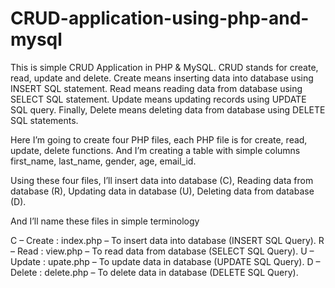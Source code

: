 # CRUD-application-using-php-and-mysql

This is simple CRUD Application in PHP & MySQL. CRUD stands for create, read, update and delete. Create means inserting data into database using INSERT SQL statement. Read means reading data from database using SELECT SQL statement. Update means updating records using UPDATE SQL query. Finally, Delete means deleting data from database using DELETE SQL statements.

Here I’m going to create four PHP files, each PHP file is for create, read, update, delete functions. And I’m creating a table with simple columns first_name, last_name, gender, age, email_id.

Using these four files, I’ll insert data into database (C), Reading data from database (R), Updating data in database (U), Deleting data from database (D).

And I’ll name these files in simple terminology

C – Create : index.php – To insert data into database (INSERT SQL Query).
R – Read : view.php – To read data from database (SELECT SQL Query).
U – Update : upate.php – To update data in database (UPDATE SQL Query).
D – Delete : delete.php – To delete data in database (DELETE SQL Query).
